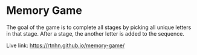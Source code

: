 # Memory Game

The goal of the game is to complete all stages by picking all unique letters in that stage. After a stage, the another letter is added to the sequence. 

Live link: https://rtnhn.github.io/memory-game/